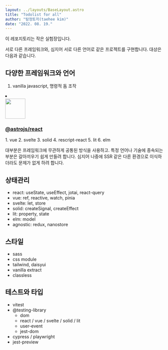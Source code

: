 ```yaml
---
layout: ../layouts/BaseLayout.astro
title: "Todolist for all"
author: "탐정토끼(taehee kim)"
date: "2022. 08. 19."
---
```


이 레포지토리는 작은 실험장입니다.

서로 다른 프레임워크와, 심지어 서로 다른 언어로 같은 프로젝트를 구현합니다. 대상은 다음과 같습니다.

## 다양한 프레임워크와 언어

1. vanilla javascript, 명령적 돔 조작

<li class="card card--minimal">
    <a href="/react/" aria-current="false">
        <div class="logo circle" style="--logo-size: 4rem; --logo-padding: .2em;">
            <img src="https://docs.astro.build/logos/react.svg" alt="" loading="lazy" decoding="async" width="64" height="64">
        </div>
        <div class="stack">
            <h3>
                <span class="scope">@astrojs/&ZeroWidthSpace;</span>react
            </h3>
        </div>
    </a>
</li>
1. vue
2. svelte
3. solid
4. rescript-react
5. lit
6. elm

대부분은 프레임워크에 무관하게 공통된 방식을 사용하고. 특정 언어나 기술에 종속되는 부분은 갈아끼우기 쉽게 만들려 합니다. 심지어 나중에 SSR 같은 다른 환경으로 이식하더라도 문제가 없게 하려 합니다.

## 상태관리

- react: useState, useEffect, jotai, react-query
- vue: ref, reactive, watch, pinia
- svelte: let, store
- solid: createSignal, createEffect
- lit: property, state
- elm: model
- agnostic: redux, nanostore

## 스타일

- sass
- css module
- tailwind, daisyui
- vanilla extract
- classless

## 테스트와 타입

- vitest
- @testing-library
  - dom
  - react / vue / svelte / solid / lit
  - user-event
  - jest-dom
- cypress / playwright
- jest-preview
